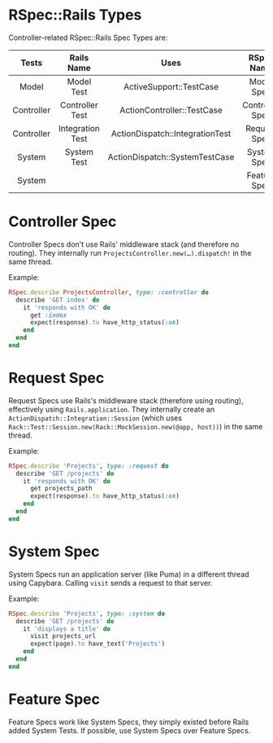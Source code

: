 # RSpec::Rails Types

Controller-related RSpec::Rails Spec Types are:


| Tests      | Rails Name       | Uses                            | RSpec Name      | RSpec Type    |
|:----------:|:----------------:|:-------------------------------:|:---------------:|:-------------:|
| Model      | Model Test       | ActiveSupport::TestCase         | Model Spec      | `:model`      |
| Controller | Controller Test  | ActionController::TestCase      | Controller Spec | `:controller` |
| Controller | Integration Test | ActionDispatch::IntegrationTest | Request Spec    | `:request`    |
| System     | System Test      | ActionDispatch::SystemTestCase  | System Spec     | `:system`     |
| System     |                  |                                 | Feature Spec    | `:feature`    |

# Controller Spec

Controller Specs don't use Rails' middleware stack (and therefore no routing). They internally run `ProjectsController.new(…).dispatch!` in the same thread.

Example:

```ruby
RSpec.describe ProjectsController, type: :controller do
  describe 'GET index' do
    it 'responds with OK' do
      get :index
      expect(response).to have_http_status(:ok)
    end
  end
end
```

# Request Spec

Request Specs use Rails's middleware stack (therefore using routing), effectively using `Rails.application`. They internally create an `ActionDispatch::Integration::Session` (which uses `Rack::Test::Session.new(Rack::MockSession.new(@app, host))`) in the same thread.

Example:

```ruby
RSpec.describe 'Projects', type: :request do
  describe 'GET /projects' do
    it 'responds with OK' do
      get projects_path
      expect(response).to have_http_status(:ok)
    end
  end
end
```

# System Spec

System Specs run an application server (like Puma) in a different thread using Capybara. Calling `visit` sends a request to that server.

Example:

```ruby
RSpec.describe 'Projects', type: :system do
  describe 'GET /projects' do
    it 'displays a title' do
      visit projects_url
      expect(page).to have_text('Projects')
    end
  end
end
```

# Feature Spec

Feature Specs work like System Specs, they simply existed before Rails added System Tests. If possible, use System Specs over Feature Specs.
